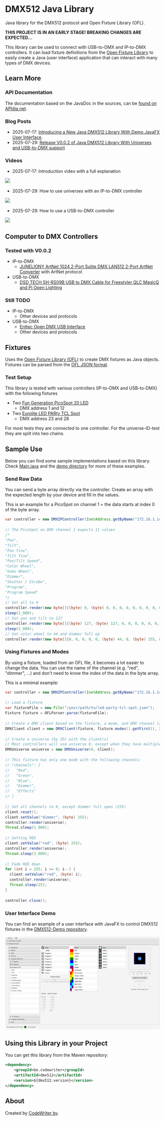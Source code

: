# DMX512 Java Library

Java library for the DMX512 protocol and Open Fixture Library (OFL).

**THIS PROJECT IS IN AN EARLY STAGE! BREAKING CHANGES ARE EXPECTED...**

This library can be used to connect with USB-to-DMX and IP-to-DMX controllers. It can load fixture definitions from the [Open Fixture Library](https://open-fixture-library.org/) to easily create a Java (user interface) application that can interact with many types of DMX devices.

## Learn More

### API Documentation

The documentation based on the JavaDoc in the sources, can be [found on APIdia.net](https://apidia.net/mvn/be.codewriter/dmx512).

### Blog Posts

* 2025-07-17: [Introducing a New Java DMX512 Library With Demo JavaFX User Interface](https://webtechie.be/post/2025-07-17-introducing-java-dmx512-library-with-demo-javafx-ui/).
* 2025-07-29: [Release V0.0.2 of Java DMX512 Library With Universes and USB-to-DMX support](https://webtechie.be/post/2025-07-29-java-dmx512-library-v0.0.2-universes-and-usb/)
 
### Videos

* 2025-07-17: Introduction video with a full explanation

[![](https://img.youtube.com/vi/ztrO3Crexmg/mqdefault.jpg)](https://www.youtube.com/watch?v=ztrO3Crexmg)

* 2025-07-29: How to use universes with an IP-to-DMX controller

[![](https://img.youtube.com/vi/slC4niKWUq0/mqdefault.jpg)](https://www.youtube.com/watch?v=slC4niKWUq0)

* 2025-07-29: How to use a USB-to-DMX controller

[![](https://img.youtube.com/vi/q7T66fzsym0/mqdefault.jpg)](https://www.youtube.com/watch?v=q7T66fzsym0)


## Computer to DMX Controllers

### Tested with V0.0.2

* IP-to-DMX
  * [JUNELIONY ArtNet 1024 2-Port Sulite DMX LAN512 2-Port ArtNet Converter](https://www.amazon.com.be/dp/B0CYPQ2Z4V) with ArtNet protocol
* USB-to-DMX
  * [DSD TECH SH-RS09B USB to DMX Cable for Freestyler QLC MagicQ and Pi Open Lighting](https://www.amazon.com.be/dp/B0F2MQZCWR)

### Still TODO

* IP-to-DMX
  * Other devices and protocols
* USB-to-DMX
  * [Enttec Open DMX USB Interface](https://www.thomann.de/be/enttec_open_dmx_usb_interface.htm)
  * Other devices and protocols

## Fixtures

Uses the [Open Fixture Library (OFL)](https://open-fixture-library.org/) to create DMX fixtures as Java objects. Fixtures can be parsed from the [OFL JSON format](https://github.com/OpenLightingProject/open-fixture-library/blob/master/docs/fixture-format.md).

### Test Setup

This library is tested with various controllers (IP-to-DMX and USB-to-DMX) with the following fixtures

* Two [Fun Generation PicoSpot 20 LED](https://www.thomann.de/be/fun_generation_picospot_20_led.htm)
  * DMX address 1 and 12
* Two [Eurolite LED PARty TCL Spot](https://www.thomann.de/be/eurolite_led_party_tcl_spot.htm)
  * DMX address 23 and 28

For most tests they are connected to one controller. For the universe-ID-test they are split into two chains.

## Sample Use

Below you can find some sample implementations based on this library. Check [Main.java](src/main/java/be/codewriter/dmx512/Main.java) and the [demo directory](src/main/java/be/codewriter/dmx512/demo) for more of these examples. 

### Send Raw Data

You can send a byte array directly via the controller. Create an array with the expected length by your device and fill in the values. 

This is an example for a PicoSpot on channel 1 = the data starts at index 0 of the byte array.

```java
var controller = new DMXIPController(InetAddress.getByName("172.16.1.144"));

// The PicoSpot on DMX channel 1 expects 11 values
/*
"Pan",
"Tilt",
"Pan fine",
"Tilt fine",
"Pan/Tilt Speed",
"Color Wheel",
"Gobo Wheel",
"Dimmer",
"Shutter / Strobe",
"Program",
"Program Speed"
*/
// Set all to 0
controller.render(new byte[]{(byte) 0, (byte) 0, 0, 0, 0, 0, 0, 0, 0, 0, 0});
sleep(2_000);
// Set pan and tilt to 127
controller.render(new byte[]{(byte) 127, (byte) 127, 0, 0, 0, 0, 0, 0, 0, 0, 0});
sleep(2_000);
// Set color wheel to 44 and dimmer full op
controller.render(new byte[]{0, 0, 0, 0, 0, (byte) 44, 0, (byte) 255, 0, 0, 0});
```

### Using Fixtures and Modes

By using a fixture, loaded from an OFL file, it becomes a lot easier to change the data. You can use the name of the channel (e.g. "red", "dimmer", ...) and don't need to know the index of the data in the byte array.

This is a minimal example:

```java
var controller = new DMXIPController(InetAddress.getByName("172.16.1.144"));

// Load a fixture
var fixtureFile = new File("/your/path/to/led-party-tcl-spot.json");
Fixture fixture = OFLParser.parse(fixtureFile);

// Create a DMX client based on the fixture, a mode, and DMX channel (23 in this example)
DMXClient client = new DMXClient(fixture, fixture.modes().getFirst(), 23);

// Create a universe (by ID) with the client(s)
// Most controllers will use universe 0, except when they have multiple connections
DMXUniverse universe = new DMXUniverse(0, client);

// This fixture has only one mode with the following channels:
// "channels": [
//   "Red",
//   "Green",
//   "Blue",
//   "Dimmer",
//   "Effects"
// ]

// Set all channels to 0, except dimmer full open (255)
client.reset();
client.setValue("dimmer", (byte) 255);
controller.render(universe);
Thread.sleep(1_000);

// Setting RED
client.setValue("red", (byte) 255);
controller.render(universe);
Thread.sleep(3_000);

// Fade RED down
for (int i = 255; i >= 0; i--) {
  client.setValue("red", (byte) i);
  controller.render(universe);
  Thread.sleep(25);
}

controller.close();
```

### User Interface Demo

You can find an example of a user interface with JavaFX to control DMX512 fixtures in the [DMX512-Demo repository](https://github.com/codewriterbv/DMX512-Demo).

![](assets/demo-app-picospot-channels.png)

## Using this Library in your Project

You can get this library from the Maven repository:

```xml
<dependency>
    <groupId>be.codewriter</groupId>
    <artifactId>dmx512</artifactId>
    <version>${dmx512.version}</version>
</dependency>
```

## About

Created by [CodeWriter bv](https://codewriter.be/).
